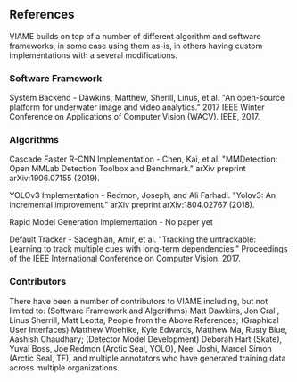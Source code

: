 
References
----------

VIAME builds on top of a number of different algorithm and software frameworks,
in some case using them as-is, in others having custom implementations with a
several modifications.


### Software Framework

System Backend - Dawkins, Matthew, Sherill, Linus, et al. "An open-source platform for
underwater image and video analytics." 2017 IEEE Winter Conference on
Applications of Computer Vision (WACV). IEEE, 2017.


### Algorithms

Cascade Faster R-CNN Implementation - Chen, Kai, et al. "MMDetection: Open
MMLab Detection Toolbox and Benchmark." arXiv preprint arXiv:1906.07155 (2019).

YOLOv3 Implementation - Redmon, Joseph, and Ali Farhadi. "Yolov3: An
incremental improvement." arXiv preprint arXiv:1804.02767 (2018).

Rapid Model Generation Implementation - No paper yet

Default Tracker - Sadeghian, Amir, et al. "Tracking the untrackable: Learning
to track multiple cues with long-term dependencies." Proceedings of the IEEE
International Conference on Computer Vision. 2017.

### Contributors

There have been a number of contributors to VIAME including, but not
limited to:
(Software Framework and Algorithms) Matt Dawkins, Jon Crall,
Linus Sherrill, Matt Leotta, People from the Above References;
(Graphical User Interfaces) Matthew Woehlke, Kyle Edwards, Matthew Ma,
Rusty Blue, Aashish Chaudhary;
(Detector Model Development) Deborah Hart (Skate), Yuval Boss, Joe
Redmon (Arctic Seal, YOLO), Neel Joshi, Marcel Simon (Arctic Seal, TF),
and multiple annotators who have generated training data across multiple
organizations.
